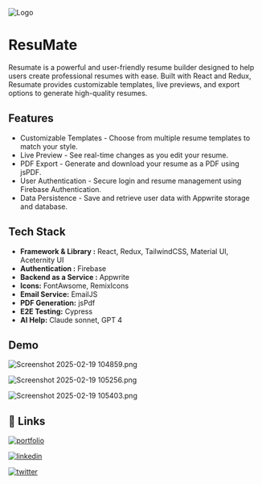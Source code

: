
![Logo](https://i.postimg.cc/gc1Qhvxv/Screenshot-2024-12-24-230301.png)


# ResuMate

Resumate is a powerful and user-friendly resume builder designed to help users create professional resumes with ease. Built with React and Redux, Resumate provides customizable templates, live previews, and export options to generate high-quality resumes.






## Features

- Customizable Templates - Choose from multiple resume templates to match your style.
- Live Preview - See real-time changes as you edit your resume.
- PDF Export - Generate and download your resume as a PDF using jsPDF.
- User Authentication - Secure login and resume management using Firebase Authentication.
- Data Persistence - Save and retrieve user data with Appwrite storage and database.


## Tech Stack

- **Framework & Library :** React, Redux, TailwindCSS, Material UI, Aceternity UI
- **Authentication :** Firebase
- **Backend as a Service :** Appwrite
- **Icons:** FontAwsome, RemixIcons
- **Email Service:** EmailJS
- **PDF Generation:** jsPdf
- **E2E Testing:** Cypress
- **AI Help:** Claude sonnet,  GPT 4


## Demo

![Screenshot 2025-02-19 104859.png](<https://media-hosting.imagekit.io//693187dce4ed42a8/Screenshot 2025-02-19 104859.png?Expires=1834550429&Key-Pair-Id=K2ZIVPTIP2VGHC&Signature=IKIO6N1yxJafWhWCNprRS6OKHmqQaeYwn9Z-97oyDJNDD8VgorGNnZmzSnVbJRNBs0jvAcGcfXLKz~SuTf2b1zBpoCyfzFZ6lYAcmISGHEGipyjH97kjJHhquaFktQZjLKLHc7So~pbrQrkWNVGIMOHU9HpAng9kW0wfagHy0n~VrXGtZiq-32gmt87CVUVYfOzsR2BAF5YkiqURsAVEiFQucbmcNb-u-mBTj9szJPKNZPE3ZAgXOLlvxa0IUvz4it~0oJr5Wpj~ViTTTdRpsT2jIbCgYyXMNmKTQP~PxPItf5aC4rJpqSI14cPGpPxmEviPGrJ1HM6MuiTnLQ2C1Q__>)

![Screenshot 2025-02-19 105256.png](<https://media-hosting.imagekit.io//19b8c3e273114cbf/Screenshot 2025-02-19 105256.png?Expires=1834550589&Key-Pair-Id=K2ZIVPTIP2VGHC&Signature=s9WYhM56p4NoIhSV9G2YMHMnxiqJX6dtKzTYdXpXD59LKKn6DhF12hvz0JLTYMsXkQnXMhPSde6fZlKQh6gPOFDc69MYTsMW16TjPKhO2P2kzfiOh66TvV~dcqZER9PeOa~JWIirqRAUej78zOmgHtCk5wNOqToDJqFF5tvrZXRoot2pdMgxP4S8sVgN9VuavFlt6SWH9DajXfAngBaRrySy6ieAakOK9hDjZ0WiSk8YPGQ3-qDetHUG~Mp16e05bS4HsqdNTD-5GXxGlEuGwaRM2hqTYxLB5Nz3lsLIC3m-5wyw2Ptgb1APtMypRW23pPKaysJDz44gJM6LYCBnCg__>)

![Screenshot 2025-02-19 105403.png](<https://media-hosting.imagekit.io//6b651169122e4f51/Screenshot%202025-02-19%20105403.png?Expires=1834550659&Key-Pair-Id=K2ZIVPTIP2VGHC&Signature=N0Y7~dgANvY7ONyUrxsC~WHHA8nT714gTmn58gK9V7YDm~axh3UoDRhqAhTO-fWTNkRNw65jOAv7JH5GO1R6Aa9fSRGoHaa8QEejH2bf-J~SBSgx2pb-HnnmnviKpL3sYBlANcuRSYJ4QINfn4IcwiaFXQL3eZid4if4~ewBWqQ2tA0St1Qu9hxlpnkiXmfPVk3HufnKjRlV42okroUeXXvX-NCiffUJR-9m5IgQomvhRGzF2FA1ORQtel1dlgBMqyafNrsMiQ-nHkvuR4EnOqT9WM3QDnLJ8gphGVrQXBMMyWm1zfrxdzo9~U8hZiCWdwrua0MhB~0zzzzyOR2OCw__>)
## 🔗 Links
[![portfolio](https://img.shields.io/badge/my_portfolio-000?style=for-the-badge&logo=ko-fi&logoColor=white)](https://portfolio-site-six-navy.vercel.app/)

[![linkedin](https://img.shields.io/badge/linkedin-0A66C2?style=for-the-badge&logo=linkedin&logoColor=white)](https://www.linkedin.com/in/tushar-soni-b0426022b/)

[![twitter](https://img.shields.io/badge/twitter-1DA1F2?style=for-the-badge&logo=twitter&logoColor=white)](https://x.com/ts28_7)

